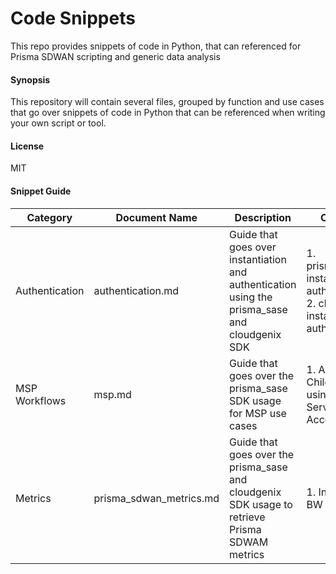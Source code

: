 # Code Snippets
This repo provides snippets of code in Python, that can referenced for Prisma SDWAN scripting and generic data analysis

#### Synopsis
This repository will contain several files, grouped by function and use cases that go over snippets of code in Python that can be referenced when writing your own script or tool.

#### License
MIT

#### Snippet Guide
| Category | Document Name | Description | Content |
| ------- | ----- | ------- | ------- |
| Authentication | authentication.md | Guide that goes over instantiation and authentication using the prisma_sase and cloudgenix SDK | 1. prisma_sase instantiation & authentication<br>2. cloudgenix instantiation & authentication |
| MSP Workflows | msp.md | Guide that goes over the prisma_sase SDK usage for MSP use cases | 1. Access Child Tenants using Parent Service Account |
| Metrics | prisma_sdwan_metrics.md | Guide that goes over the prisma_sase and cloudgenix SDK usage to retrieve Prisma SDWAM metrics | 1. Interface BW Stats |

 
